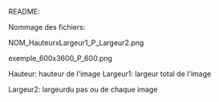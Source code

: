 README:

Nommage des fichiers:

NOM_HauteurxLargeur1_P_Largeur2.png

exemple_600x3600_P_600.png

Hauteur: hauteur de l'image
Largeur1: largeur total de l'image

Largeur2: largeurdu pas ou de chaque image

